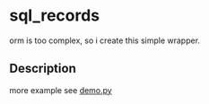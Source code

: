 # sql_records 

orm is too complex, so i create this simple wrapper.

## Description

more example see [demo.py](demo/demo.py)
